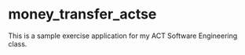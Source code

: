 # money_transfer_actse
This is a sample exercise application for my ACT Software Engineering class.
